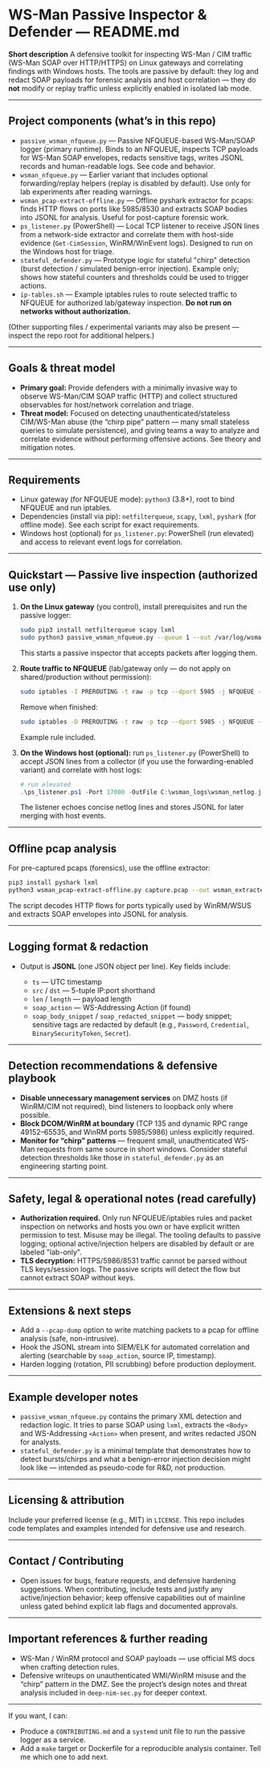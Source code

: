 # WS-Man Passive Inspector & Defender — README.md

**Short description**
A defensive toolkit for inspecting WS-Man / CIM traffic (WS-Man SOAP over HTTP/HTTPS) on Linux gateways and correlating findings with Windows hosts. The tools are passive by default: they log and redact SOAP payloads for forensic analysis and host correlation — they do **not** modify or replay traffic unless explicitly enabled in isolated lab mode.

---

## Project components (what’s in this repo)

* `passive_wsman_nfqueue.py` — Passive NFQUEUE-based WS-Man/SOAP logger (primary runtime). Binds to an NFQUEUE, inspects TCP payloads for WS-Man SOAP envelopes, redacts sensitive tags, writes JSONL records and human-readable logs. See code and behavior. 
* `wsman_nfqueue.py` — Earlier variant that includes optional forwarding/replay helpers (replay is disabled by default). Use only for lab experiments after reading warnings. 
* `wsman_pcap-extract-offline.py` — Offline pyshark extractor for pcaps: finds HTTP flows on ports like 5985/8530 and extracts SOAP bodies into JSONL for analysis. Useful for post-capture forensic work. 
* `ps_listener.py` (PowerShell) — Local TCP listener to receive JSON lines from a network-side extractor and correlate them with host-side evidence (`Get-CimSession`, WinRM/WinEvent logs). Designed to run on the Windows host for triage. 
* `stateful_defender.py` — Prototype logic for stateful "chirp" detection (burst detection / simulated benign-error injection). Example only; shows how stateful counters and thresholds could be used to trigger actions. 
* `ip-tables.sh` — Example iptables rules to route selected traffic to NFQUEUE for authorized lab/gateway inspection. **Do not run on networks without authorization.** 

(Other supporting files / experimental variants may also be present — inspect the repo root for additional helpers.)

---

## Goals & threat model

* **Primary goal:** Provide defenders with a minimally invasive way to observe WS-Man/CIM SOAP traffic (HTTP) and collect structured observables for host/network correlation and triage. 
* **Threat model:** Focused on detecting unauthenticated/stateless CIM/WS-Man abuse (the “chirp pipe” pattern — many small stateless queries to simulate persistence), and giving teams a way to analyze and correlate evidence without performing offensive actions. See theory and mitigation notes. 

---

## Requirements

* Linux gateway (for NFQUEUE mode): `python3` (3.8+), root to bind NFQUEUE and run iptables.
* Dependencies (install via pip): `netfilterqueue`, `scapy`, `lxml`, `pyshark` (for offline mode). See each script for exact requirements. 
* Windows host (optional) for `ps_listener.py`: PowerShell (run elevated) and access to relevant event logs for correlation. 

---

## Quickstart — Passive live inspection (authorized use only)

1. **On the Linux gateway** (you control), install prerequisites and run the passive logger:

   ```bash
   sudo pip3 install netfilterqueue scapy lxml
   sudo python3 passive_wsman_nfqueue.py --queue 1 --out /var/log/wsman_netlog.jsonl
   ```

   This starts a passive inspector that accepts packets after logging them. 

2. **Route traffic to NFQUEUE** (lab/gateway only — do not apply on shared/production without permission):

   ```bash
   sudo iptables -I PREROUTING -t raw -p tcp --dport 5985 -j NFQUEUE --queue-num 1
   ```

   Remove when finished:

   ```bash
   sudo iptables -D PREROUTING -t raw -p tcp --dport 5985 -j NFQUEUE --queue-num 1
   ```

   Example rule included. 

3. **On the Windows host (optional):** run `ps_listener.py` (PowerShell) to accept JSON lines from a collector (if you use the forwarding-enabled variant) and correlate with host logs:

   ```powershell
   # run elevated
   .\ps_listener.ps1 -Port 17000 -OutFile C:\wsman_logs\wsman_netlog.jsonl
   ```

   The listener echoes concise netlog lines and stores JSONL for later merging with host events. 

---

## Offline pcap analysis

For pre-captured pcaps (forensics), use the offline extractor:

```bash
pip3 install pyshark lxml
python3 wsman_pcap-extract-offline.py capture.pcap --out wsman_extracted.jsonl
```

The script decodes HTTP flows for ports typically used by WinRM/WSUS and extracts SOAP envelopes into JSONL for analysis. 

---

## Logging format & redaction

* Output is **JSONL** (one JSON object per line). Key fields include:

  * `ts` — UTC timestamp
  * `src` / `dst` — 5-tuple IP:port shorthand
  * `len` / `length` — payload length
  * `soap_action` — WS-Addressing Action (if found)
  * `soap_body_snippet` / `soap_redacted_snippet` — body snippet; sensitive tags are redacted by default (e.g., `Password`, `Credential`, `BinarySecurityToken`, `Secret`). 

---

## Detection recommendations & defensive playbook

* **Disable unnecessary management services** on DMZ hosts (if WinRM/CIM not required), bind listeners to loopback only where possible. 
* **Block DCOM/WinRM at boundary** (TCP 135 and dynamic RPC range 49152–65535, and WinRM ports 5985/5986) unless explicitly required. 
* **Monitor for “chirp” patterns** — frequent small, unauthenticated WS-Man requests from same source in short windows. Consider stateful detection thresholds like those in `stateful_defender.py` as an engineering starting point. 

---

## Safety, legal & operational notes (read carefully)

* **Authorization required.** Only run NFQUEUE/iptables rules and packet inspection on networks and hosts you own or have explicit written permission to test. Misuse may be illegal. The tooling defaults to passive logging; optional active/injection helpers are disabled by default or are labeled "lab-only". 
* **TLS decryption:** HTTPS/5986/8531 traffic cannot be parsed without TLS keys/session logs. The passive scripts will detect the flow but cannot extract SOAP without keys. 

---

## Extensions & next steps

* Add a `--pcap-dump` option to write matching packets to a pcap for offline analysis (safe, non-intrusive). 
* Hook the JSONL stream into SIEM/ELK for automated correlation and alerting (searchable by `soap_action`, source IP, timestamp).
* Harden logging (rotation, PII scrubbing) before production deployment. 

---

## Example developer notes

* `passive_wsman_nfqueue.py` contains the primary XML detection and redaction logic. It tries to parse SOAP using `lxml`, extracts the `<Body>` and WS-Addressing `<Action>` when present, and writes redacted JSON for analysts. 
* `stateful_defender.py` is a minimal template that demonstrates how to detect bursts/chirps and what a benign-error injection decision might look like — intended as pseudo-code for R&D, not production. 

---

## Licensing & attribution

Include your preferred license (e.g., MIT) in `LICENSE`. This repo includes code templates and examples intended for defensive use and research.

---

## Contact / Contributing

* Open issues for bugs, feature requests, and defensive hardening suggestions. When contributing, include tests and justify any active/injection behavior; keep offensive capabilities out of mainline unless gated behind explicit lab flags and documented approvals.

---

## Important references & further reading

* WS-Man / WinRM protocol and SOAP payloads — use official MS docs when crafting detection rules.
* Defensive writeups on unauthenticated WMI/WinRM misuse and the “chirp” pattern in the DMZ. See the project’s design notes and threat analysis included in `deep-nim-sec.py` for deeper context. 

---

If you want, I can:

* Produce a `CONTRIBUTING.md` and a `systemd` unit file to run the passive logger as a service.
* Add a `make` target or Dockerfile for a reproducible analysis container.
  Tell me which one to add next.
